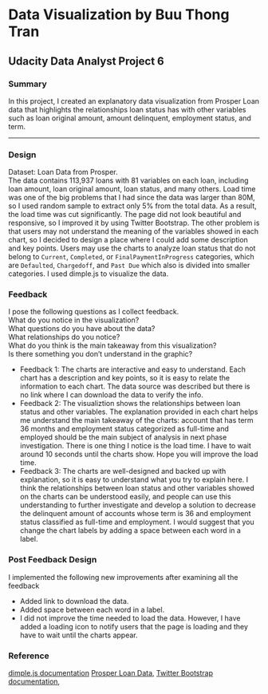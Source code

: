 # Data Visualization by Buu Thong Tran
## Udacity Data Analyst Project 6

### Summary

In this project, I created an explanatory data visualization from Prosper Loan data that highlights the relationships loan status has with other variables such as loan original amount, amount delinquent, employment status, and term. 
<hr>
 
### Design

Dataset: Loan Data from Prosper. 
<br>The data contains 113,937 loans with 81 variables on each loan, including loan amount, loan original amount, loan status, and many others. Load time was one of the big problems that I had since the data was larger than 80M, so I used random sample to extract only 5% from the total data. As a result, the load time was cut significantly. The page did not look beautiful and responsive, so I improved it by using Twitter Bootstrap. The other problem is that users may not understand the meaning of the variables showed in each chart, so I decided to design a place where I could add some description and key points. Users may use the charts to analyze loan status that do not belong to `Current`, `Completed`, or `FinalPaymentInProgress` categories, which are `Defaulted`, `Chargedoff`, and `Past Due` which also is divided into smaller categories. I used dimple.js to visualize the data.

### Feedback

I pose the following questions as I collect feedback.<br>
What do you notice in the visualization?<br>
What questions do you have about the data?<br>
What relationships do you notice?<br>
What do you think is the main takeaway from this visualization?<br>
Is there something you don’t understand in the graphic?<br>

- Feedback 1:
The charts are interactive and easy to understand. Each chart has a description and key points, so it is easy to relate the information to each chart. The data source was described but there is no link where I can download the data to verify the info. 
- Feedback 2:
The visualiztion shows the relationships between loan status and other variables. The explanation provided in each chart helps me understand the main takeaway of the charts: account that has term 36 months and employment status categorized as full-time and employed should be the main subject of analysis in next phase investigation. There is one thing I notice is the load time. I have to wait around 10 seconds until the charts show. Hope you will improve the load time. 
- Feedback 3:
The charts are well-designed and backed up with explanation, so it is easy to understand what you try to explain here. I think the relationships between loan status and other variables showed on the charts can be understood easily, and people can use this understanding to further investigate and develop a solution to decrease the delinquent amount of accounts whose term is 36 and employment status classified as full-time and employment. I would suggest that you change the chart labels by adding a space between each word in a label. 

### Post Feedback Design
I implemented the following new improvements after examining all the feedback 
- Added link to download the data.
- Added space between each word in a label.
- I did not improve the time needed to load the data. However, I have added a loading icon to notify users that the page is loading and they have to wait until the charts appear.

### Reference
[dimple.js documentation](https://github.com/PMSI-AlignAlytics/dimple/wiki/dimple.chart#setBounds "DimpleJS's Wiki")
[Prosper Loan Data](https://github.com/baocongchen/Data-Visualization-With-d3.js/blob/gh-pages/small_prosperLoanData.csv "Prosper Loan Data"),
[Twitter Bootstrap documentation](http://getbootstrap.com/getting-started/ "Twitter Bootstrap"),